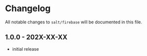 # Changelog

All notable changes to `salt/firebase` will be documented in this file.

## 1.0.0 - 202X-XX-XX

- initial release
